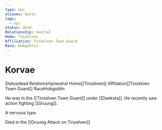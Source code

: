```yaml
---
type: npc
aliases: kevin
tags:
  - npc
Status: dead
Relationship: neutral
Home: Tinzelven
Affiliation: Tinzelven Town Guard
Race: Hobgoblin
---
```


# Korvae

<span class="dataview inline-field"><span class="inline-field-key">Status</span><span class="inline-field-value">dead</span></span>
<span class="dataview inline-field"><span class="inline-field-key">Relationship</span><span class="inline-field-value">neutral</span></span>
<span class="dataview inline-field"><span class="inline-field-key">Home</span><span class="inline-field-value">[[Tinzelven]]</span></span>
<span class="dataview inline-field"><span class="inline-field-key">Affiliation</span><span class="inline-field-value">[[Tinzelven Town Guard]]</span></span>
<span class="dataview inline-field"><span class="inline-field-key">Race</span><span class="inline-field-value">Hobgoblin</span></span>

He was in the [[Tinzelven Town Guard]] under [[Deeksta]]. He recently saw action fighting [[Gruung]].  

A nervous type.

Died in the [[Gruung Attack on Tinzelven]]